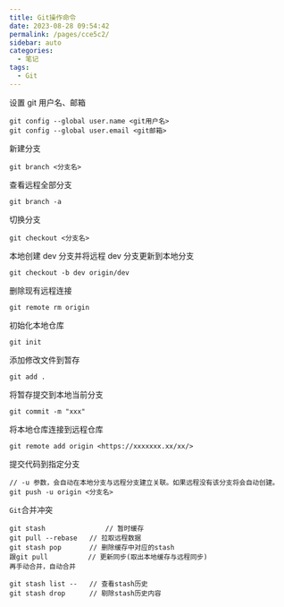 ```yaml
---
title: Git操作命令
date: 2023-08-28 09:54:42
permalink: /pages/cce5c2/
sidebar: auto
categories:
  - 笔记
tags:
  - Git
---
```


设置 git 用户名、邮箱

```
git config --global user.name <git用户名>
git config --global user.email <git邮箱>
```

新建分支

```
git branch <分支名>
```

查看远程全部分支

```
git branch -a
```

切换分支

```
git checkout <分支名>
```

本地创建 dev 分支并将远程 dev 分支更新到本地分支

```
git checkout -b dev origin/dev
```

删除现有远程连接

```
git remote rm origin
```

初始化本地仓库

```
git init
```

添加修改文件到暂存

```
git add .
```

将暂存提交到本地当前分支

```
git commit -m "xxx"
```

将本地仓库连接到远程仓库

```
git remote add origin <https://xxxxxxx.xx/xx/>
```

提交代码到指定分支

```
// -u 参数，会自动在本地分支与远程分支建立关联。如果远程没有该分支将会自动创建。
git push -u origin <分支名>
```

`Git`合并冲突

```
git stash		        // 暂时缓存
git pull --rebase   // 拉取远程数据
git stash pop       // 删除缓存中对应的stash
跟git pull          // 更新同步(取出本地缓存与远程同步)
再手动合并，自动合并

git stash list --   // 查看stash历史
git stash drop      // 剔除stash历史内容

```
